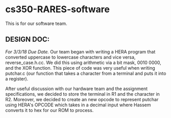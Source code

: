 # cs350-RARES-software
This is for our software team.

## DESIGN DOC: 

*For 3/3/18 Due Date.*
Our team began with writing a HERA program that converted uppercase to lowercase characters and vice versa, reverse_case.h.cc. We did this using arithmetic via a bit mask, 0010 0000, and the XOR function. This piece of code was very useful when writing putchar.c (our function that takes a character from a terminal and puts it into a register).

After useful discussion with our hardware team and the assignment specifications, we decided to store the terminal in R1 and the character in R2. Moreover, we decided to create an new opcode to represent putchar using HERA's OPCODE which takes in a decimal input where Hassem converts it to hex for our ROM to process.
